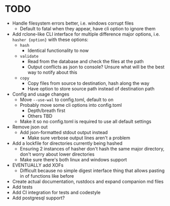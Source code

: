 # TODO

- Handle filesystem errors better, i.e. windows corrupt files
  - Default to fatal when they appear, have cli option to ignore them
- Add rclone-like CLI interface for multiple difference major options, i.e. `hasher {option}` with these options:
  - `hash`
    - Identical functionality to now
  - `validate`
    - Read from the database and check the files at the path
    - Output conflicts as json to console? Unsure what will be the best way to notify about this
  - `copy`
    - Copy files from source to destination, hash along the way
    - Have option to store source path instead of destination path
- Config and usage changes
  - Move `--use-wal` to config.toml, default to on
  - Probably move some cli options into config.toml
    - Depth/breath first
    - Others TBD
  - Make it so no config.toml is required to use all default settings
- Remove json out
  - Add json-formatted stdout output instead
    - Make sure verbose output lines aren't a problem
- Add a lockfile for directories currently being hashed
  - Ensuring 2 instances of hasher don't hash the same major directory, don't worry about lower directories
  - Make sure there's both linux and windows support
- EVENTUALLY add XOFs
  - Difficult because no simple digest interface thing that allows pasting in of functions like before
- Create actual documentation, rustdocs and expand companion md files
- Add tests
- Add CI integration for tests and codestyle
- Add postgresql support?
